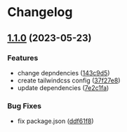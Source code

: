 # Changelog

## [1.1.0](https://github.com/Bayathy/eslint/compare/eslint-config-tailwindcss-v1.0.0...eslint-config-tailwindcss-v1.1.0) (2023-05-23)


### Features

* change depndencies ([143c9d5](https://github.com/Bayathy/eslint/commit/143c9d5329ba5505f955e79abc41cb8abec9d46b))
* create tailwindcss config ([37f27e8](https://github.com/Bayathy/eslint/commit/37f27e89e53a206897f2b88d2e2a6b9b87397c53))
* update dependencies ([7e2c1fa](https://github.com/Bayathy/eslint/commit/7e2c1fa5fa09e8b89800e4c54230262c45888624))


### Bug Fixes

* fix package.json ([ddf61f8](https://github.com/Bayathy/eslint/commit/ddf61f857bb26fd0675b4a01aaa2f90593e08ec8))
